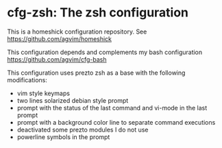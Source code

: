 # cfg-zsh: The zsh configuration

This is a homeshick configuration repository. See
https://github.com/agvim/homeshick

This configuration depends and complements my bash configuration
https://github.com/agvim/cfg-bash

This configuration uses prezto zsh as a base with the following modifications:

- vim style keymaps
- two lines solarized debian style prompt
- prompt with the status of the last command and vi-mode in the last prompt
- prompt with a background color line to separate command executions
- deactivated some prezto modules I do not use
- powerline symbols in the prompt

